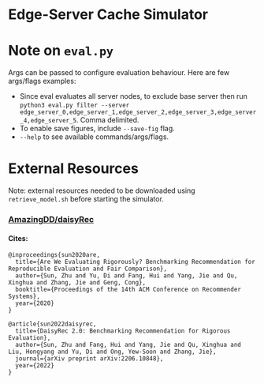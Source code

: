 # Edge-Server Cache Simulator

# Note on `eval.py`

Args can be passed to configure evaluation behaviour. Here are few args/flags examples:

- Since eval evaluates all server nodes, to exclude base server then run `python3 eval.py filter --server edge_server_0,edge_server_1,edge_server_2,edge_server_3,edge_server_4,edge_server_5`. Comma delimited.
- To enable save figures, include `--save-fig` flag.
- `--help` to see available commands/args/flags.

# External Resources

Note: external resources needed to be downloaded using `retrieve_model.sh` before starting the simulator.

### [AmazingDD/daisyRec](https://github.com/AmazingDD/daisyRec/) 

#### Cites:

```
@inproceedings{sun2020are,
  title={Are We Evaluating Rigorously? Benchmarking Recommendation for Reproducible Evaluation and Fair Comparison},
  author={Sun, Zhu and Yu, Di and Fang, Hui and Yang, Jie and Qu, Xinghua and Zhang, Jie and Geng, Cong},
  booktitle={Proceedings of the 14th ACM Conference on Recommender Systems},
  year={2020}
}
```
```
@article{sun2022daisyrec,
  title={DaisyRec 2.0: Benchmarking Recommendation for Rigorous Evaluation},
  author={Sun, Zhu and Fang, Hui and Yang, Jie and Qu, Xinghua and Liu, Hongyang and Yu, Di and Ong, Yew-Soon and Zhang, Jie},
  journal={arXiv preprint arXiv:2206.10848},
  year={2022}
}
```